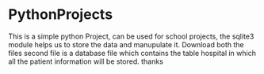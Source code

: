 # PythonProjects
This is a simple python Project, can be used for school projects, the sqlite3 module helps us to store the data and manupulate it.
Download both the files second file is a database file which contains the table hospital in which all the patient information will be stored. 
thanks

